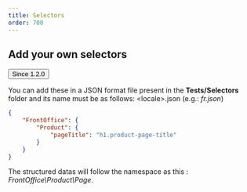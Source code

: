 ```yaml
---
title: Selectors
order: 700
---
```


## Add your own selectors

<!-- Since -->
<div class="flex items-center gap-4">
  <div class="relative inline-flex">
    <button class="rounded-md bg-slate-800 py-2 px-4 border border-transparent text-center text-sm text-white transition-all shadow-md hover:shadow-lg focus:bg-slate-700 focus:shadow-none active:bg-slate-700 hover:bg-slate-700 active:shadow-none disabled:pointer-events-none disabled:opacity-50 disabled:shadow-none" type="button">
      Since 1.2.0
    </button>
    <span class="absolute top-0.5 left-0.5 grid min-h-[12px] min-w-[12px] -translate-x-2/4 -translate-y-2/4 place-items-center rounded-full bg-purple-600 py-1 px-1 text-xs font-medium leading-none text-white content-['']"></span>
  </div>
</div>
<!-- / Since -->

You can add these in a JSON format file present in the **Tests/Selectors** folder and its name must be as follows: &lt;locale&gt;.json (e.g.: *fr.json*)

```json
{
    "FrontOffice": {
        "Product": {
            "pageTitle": "h1.product-page-title"
        }
    }
}
```

The structured datas will follow the namespace as this : *FrontOffice\Product\Page*.
